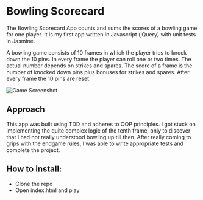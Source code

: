 
Bowling Scorecard 
=================

The Bowling Scorecard App counts and sums the scores of a bowling game for one player. It is my first app written in Javascript (jQuery) with unit tests in Jasmine.

A bowling game consists of 10 frames in which the player tries to knock down the 10 pins. In every frame the player can roll one or two times. The actual number depends on strikes and spares. The score of a frame is the number of knocked down pins plus bonuses for strikes and spares. After every frame the 10 pins are reset.

![Game Screenshot](http://i.imgur.com/jxTjpmA.png)

Approach 
--------

This app was built using TDD and adheres to OOP principles. I got stuck on
implementing the quite complex logic of the tenth frame, only to discover that I
had not really understood bowling up till then. After really coming to grips
with the endgame rules, I was able to write appropriate tests and complete the
project.

How to install:
---------------

* Clone the repo
* Open index.html and play
